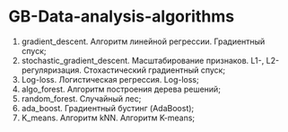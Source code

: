 # GB-Data-analysis-algorithms

1. gradient_descent. Алгоритм линейной регрессии. Градиентный спуск;
2. stochastic_gradient_descent. Масштабирование признаков. L1-, L2-регуляризация. Стохастический градиентный спуск;
3. Log-loss. Логистическая регрессия. Log-loss;
4. algo_forest. Алгоритм построения дерева решений;
5. random_forest. Случайный лес;
6. ada_boost. Градиентный бустинг (AdaBoost);
7. K_means. Алгоритм kNN. Алгоритм K-means;